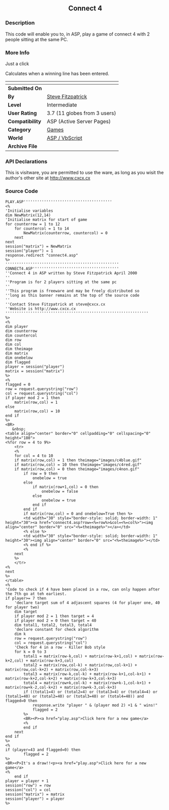﻿<div align="center">

## Connect 4


</div>

### Description

This code will enable you to, in ASP, play a game of connect 4 with 2 people sitting at the same PC.
 
### More Info
 
Just a click

Calculates when a winning line has been entered.


<span>             |<span>
---                |---
**Submitted On**   |
**By**             |[Steve Fitzpatrick](https://github.com/Planet-Source-Code/PSCIndex/blob/master/ByAuthor/steve-fitzpatrick.md)
**Level**          |Intermediate
**User Rating**    |3.7 (11 globes from 3 users)
**Compatibility**  |ASP \(Active Server Pages\)
**Category**       |[Games](https://github.com/Planet-Source-Code/PSCIndex/blob/master/ByCategory/games__4-13.md)
**World**          |[ASP / VbScript](https://github.com/Planet-Source-Code/PSCIndex/blob/master/ByWorld/asp-vbscript.md)
**Archive File**   |[](https://github.com/Planet-Source-Code/steve-fitzpatrick-connect-4__4-6141/archive/master.zip)

### API Declarations

This is visitware, you are permitted to use the ware, as long as you wisit the author's other site at http://www.cxcx.cx


### Source Code

```
PLAY.ASP'''''''''''''''''''''''''''''''''''''''
<%
'Initialise variables
dim NewMatrix(12,14)
'Initialise matrix for start of game
for counterrow = 1 to 12
	for countercol = 1 to 14
		NewMatrix(counterrow, countercol) = 0
	next
next
session("matrix") = NewMatrix
session("player") = 1
response.redirect "connect4.asp"
%>
''''''''''''''''''''''''''''''''''''''''''''''''''
CONNECT4.ASP''''''''''''''''''''''''''''''''''''''
''Connect 4 in ASP written by Steve Fitzpatrick April 2000
''
''Program is for 2 players sitting at the same pc
''
''This program is freeware and may be freely distributed so
''long as this banner remains at the top of the source code
''
''Contact Steve Fitzpatrick at steve@cxcx.cx
''Website is http://www.cxcx.cx
'''''''''''''''''''''''''''''''''''''''''''''''''''''''''''''''
%>
<%
dim player
dim counterrow
dim countercol
dim row
dim col
dim theimage
dim matrix
dim onebelow
dim flagged
player = session("player")
matrix = session("matrix")
%>
<%
flagged = 0
row = request.querystring("row")
col = request.querystring("col")
if player mod 2 = 1 then
 	matrix(row,col) = 1
else
	matrix(row,col) = 10
end if
%>
<BR>
   &nbsp;
<table align="center" border="0" cellpadding="0" cellspacing="0" height="180">
<%for row = 4 to 9%>
	<tr>
	<%
	for col = 4 to 10
	if matrix(row,col) = 1 then theimage="images/c4blue.gif"
	if matrix(row,col) = 10 then theimage="images/c4red.gif"
	if matrix(row,col) = 0 then theimage="images/c4non.gif"
		if row = 9 then
			onebelow = true
		else
			if matrix(row+1,col) = 0 then
				onebelow = false
			else
				onebelow = true
			end if
		end if
		if matrix(row,col) = 0 and onebelow=True then %>
		<td width="30" style="border-style: solid; border-width: 1" height="30"><a href="connect4.asp?row=<%=row%>&col=<%=col%>"><img align="center" border="0" src="<%=theimage%>"></a></td>
		<% else %>
		<td width="30" style="border-style: solid; border-width: 1" height="30"><img align="center" border="0" src="<%=theimage%>"></td>
		<% end if %>
		<%
	next
	%>
	</tr>
<%
next
%>
</table>
<%
'Code to check if 4 have been placed in a row, can only happen after the 7th go at teh earliest.
if player>= 7 then
	'declare target sum of 4 adjascent squares (4 for player one, 40 for player two)
	dim target
	if player mod 2 = 1 then target = 4
	if player mod 2 = 0 then target = 40
	dim total1, total2, total3, total4
	'declare constant for check algorithm
	dim k
	row = request.querystring("row")
	col = request.querystring("col")
	'Check for 4 in a row - Killer Bob style
	for k = 0 to 3
		total1 = matrix(row-k,col) + matrix(row-k+1,col) + matrix(row-k+2,col) + matrix(row-k+3,col)
		total2 = matrix(row,col-k) + matrix(row,col-k+1) + matrix(row,col-k+2) + matrix(row,col-k+3)
		total3 = matrix(row-k,col-k) + matrix(row-k+1,col-k+1) + matrix(row-k+2,col-k+2) + matrix(row-k+3,col-k+3)
		total4 = matrix(row+k,col-k) + matrix(row+k-1,col-k+1) + matrix(row+k-2,col-k+2) + matrix(row+k-3,col-k+3)
		if ((total1=4) or (total2=4) or (total3=4) or (total4=4) or (total1=40) or (total2=40) or (total3=40) or (total4=40)) and flagged=0 then
			response.write "player " & (player mod 2) +1 & " wins!"
			flagged = 2
		%>
		<BR><P><a href="play.asp">Click here for a new game</a>
		<%
		end if
	next
end if
%>
<%
if (player=43 and flagged=0) then
		flagged = 2
%>
<BR><P>It's a draw!!<p><a href="play.asp">Click here for a new game</a>
<%
	end if
player = player + 1
session("row") = row
session("col") = col
session("matrix") = matrix
session("player") = player
%>
```

